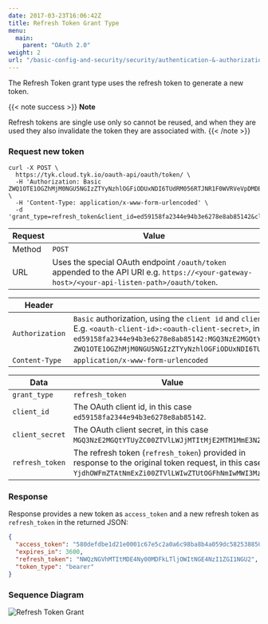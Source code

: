 ```yaml
---
date: 2017-03-23T16:06:42Z
title: Refresh Token Grant Type
menu:
  main:
    parent: "OAuth 2.0"
weight: 2
url: "/basic-config-and-security/security/authentication-&-authorization/oauth2.0/refresh-token-grant"
---
```


The Refresh Token grant type uses the refresh token to generate a new token.

{{< note success >}}
**Note**  

Refresh tokens are single use only so cannot be reused, and when they are used they also invalidate the token they are associated with.
{{< /note >}}

### Request new token

```shell
curl -X POST \
  https://tyk.cloud.tyk.io/oauth-api/oauth/token/ \
  -H 'Authorization: Basic ZWQ1OTE1OGZhMjM0NGU5NGIzZTYyNzhlOGFiODUxNDI6TUdRM056RTJNR1F0WVRVeVpDMDBaVFZsTFdKak1USXRNakUyTVRNMU1tRTNOMk0x' \
  -H 'Content-Type: application/x-www-form-urlencoded' \
  -d 'grant_type=refresh_token&client_id=ed59158fa2344e94b3e6278e8ab85142&client_secret=MGQ3NzE2MGQtYTUyZC00ZTVlLWJjMTItMjE2MTM1MmE3N2M1&refresh_token=YjdhOWFmZTAtNmExZi00ZTVlLWIwZTUtOGFhNmIwMWI3MzJj'
```

| Request | Value                                                                                                                                         |
| ------- | --------------------------------------------------------------------------------------------------------------------------------------------- |
| Method  | `POST`                                                                                                                                        |
| URL     | Uses the special OAuth endpoint `/oauth/token` appended to the API URI e.g. `https://<your-gateway-host>/<your-api-listen-path>/oauth/token`. |

| Header          | Value                                                                                                                                                                                                                                                                                                                                                                                                               |
| --------------- | ------------------------------------------------------------------------------------------------------------------------------------------------------------------------------------------------------------------------------------------------------------------------------------------------------------------------------------------------------------------------------------------------------------------- |
| `Authorization` | `Basic` authorization, using the `client id` and `client secret` of the OAuth client base64 encoded with colon separator. E.g. `<oauth-client-id>:<oauth-client-secret>`, in this case `ed59158fa2344e94b3e6278e8ab85142:MGQ3NzE2MGQtYTUyZC00ZTVlLWJjMTItMjE2MTM1MmE3N2M1`, which base64 encoded is `ZWQ1OTE1OGZhMjM0NGU5NGIzZTYyNzhlOGFiODUxNDI6TUdRM056RTJNR1F0WVRVeVpDMDBaVFZsTFdKak1USXRNakUyTVRNMU1tRTNOMk0x`. |
| `Content-Type`  | `application/x-www-form-urlencoded`                                                                                                                                                                                                                                                                                                                                                                                 |

| Data            | Value                                                                                                                                                    |
| --------------- | -------------------------------------------------------------------------------------------------------------------------------------------------------- |
| `grant_type`    | `refresh_token`                                                                                                                                          |
| `client_id`     | The OAuth client id, in this case `ed59158fa2344e94b3e6278e8ab85142`.                                                                                    |
| `client_secret` | The OAuth client secret, in this case `MGQ3NzE2MGQtYTUyZC00ZTVlLWJjMTItMjE2MTM1MmE3N2M1`.                                                                |
| `refresh_token` | The refresh token (`refresh_token`) provided in response to the original token request, in this case `YjdhOWFmZTAtNmExZi00ZTVlLWIwZTUtOGFhNmIwMWI3MzJj`. |

### Response

Response provides a new token as `access_token` and a new refresh token as `refresh_token` in the returned JSON:

```json
{
  "access_token": "580defdbe1d21e0001c67e5c2a0a6c98ba8b4a059dc5825388501573",
  "expires_in": 3600,
  "refresh_token": "NWQzNGVhMTItMDE4Ny00MDFkLTljOWItNGE4NzI1ZGI1NGU2",
  "token_type": "bearer"
}
```

### Sequence Diagram

![Refresh Token Grant](/img/diagrams/refresh-token-grant.png)
